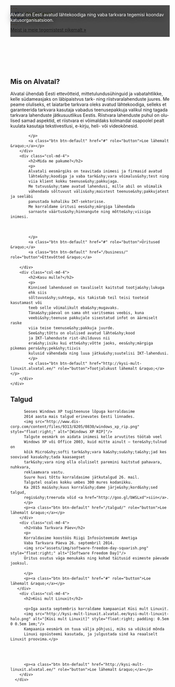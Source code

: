 ```yaml
---
title: Teretulemast
layout: default
---
```


<div class="jumbotron" id="gallery" style="background-image:url('/assets/gallery/vabavaratalgud.jpg');">
&nbsp;
</div>

<div style="background-color: rgba(0,0,0,0.7); position: relative; top:-100px; height:100px; display:block;">
    <div class="container" style=" padding-top:2mm; padding-bottom:2mm;">
        <p style="color:white; text-shadow: black 0 0 20px;">
        Alvatal on Eesti avatud lähtekoodiga ning vaba tarkvara
        tegemisi koondav katusorganisatsioon.
        </p>
        <p>
        <a class="btn btn-primary btn-lg" href="#" role="button">Meist ja meie tegemistest pikemalt &raquo;</a>
        </p>
    </div>
</div>

<div class="container" lang="et">
    <div class="row">
        <div class="col-md-4">
            <h2>Mis on Alvatal?</h2>
            <p>
            Alvatal ühendab Eesti ette&shy;võtteid, mitte&shy;tulundus&shy;ühinguid ja vaba&shy;tahtlikke,
            kelle südame&shy;asjaks on läbi&shy;paistvus tark- ning riist&shy;vara&shy;lahenduste juures.
            Me peame oluliseks, et laia&shy;tarbe tark&shy;vara oleks avatud lähte&shy;koodiga,
            selleks et garanteerida tark&shy;vara kasutaja vabadus teenuse&shy;pakkuja
            valikul ning tagada tark&shy;vara lahenduste jätku&shy;suutlikus Eestis.
            Riist&shy;vara lahenduste puhul on olulised samad aspektid,
            et riistvara ei võimaldaks kolmandal osapoolel pealt kuulata
            kasutaja teksti&shy;vestlusi, e-kirju, heli- või videokõnesid.
             
            </p>
            <a class="btn btn-default" href="#" role="button">Loe lähemalt &raquo;</a></p>
        </div>
        <div class="col-md-4">
            <h2>Mida me pakume?</h2>
            <p>
            Alvatali eesmärgiks on teavitada inimesi ja firmasid avatud
            lähte&shy;koodiga ja vaba tark&shy;vara võimalus&shy;test ning
            viia klient kokku teenuse&shy;pakkujaga.
            Me tutvus&shy;tame avatud lahendusi, mille abil on võimalik
            vähendada sõltuvust välis&shy;maistest teenuse&shy;pakkujatest ja seeläbi
            panustada kohaliku IKT-sektorisse.
            Me korraldame üritusi ees&shy;märgiga lähendada
            sarnaste väärtus&shy;hinnangute ning mõtte&shy;viisiga inimesi.
           
            
            
            </p>
            <a class="btn btn-default" href="#" role="button">Üritused &raquo;</a>
            <a class="btn btn-default" href="/business/" role="button">Ettevõtted &raquo;</a>

        </div>
        <div class="col-md-4">
            <h2>Kasu mulle?</h2>
            <p>
            Kinnised lahendused on tavaliselt kaitstud tootja&shy;lukuga 
            ehk siis
            sõltuvus&shy;suhtega, mis takistab teil teisi tooteid kasutamast või
            teeb selle võimalikult eba&shy;mugavaks.
            Täna&shy;päeval on sama oht varitsemas veebis, kuna
            veebi&shy;teenuse pakkujale sisestatud infot on äärmiselt raske
            viia teise teenuse&shy;pakkuja juurde.
            See&shy;tõttu on olulised avatud lähte&shy;kood
            ja IKT-lahenduste rist-ühilduvus nii
            era&shy;isiku kui ette&shy;võtte jaoks, ees&shy;märgiga pikemas pers&shy;pek&shy;tiivis
            kulusid vähendada ning luua jätku&shy;suutelisi IKT-lahendusi.
            </p>
            <a class="btn btn-default" href="http://kysi-mult-linuxit.alvatal.ee/" role="button">Tootjalukust lähemalt &raquo;</a></p>
        </div>
    </div>
</div>

<div class="container">
      <div class="row">
        <div class="col-md-4">
          <h2>Talgud</h2>
          <p>

          Seoses Windows XP tugiteenuse lõpuga korraldasime
          2014 aasta mais talgud erinevates Eesti linnades.
          <img src="http://www.dis-corp.com/content/files/9313/8205/0830/windows_xp_rip.png" style="float:right;" alt="[Windows XP RIP]"/>
          Talgute eesmärk on aidata inimesi kelle arvutites töötab veel
          Windows XP või Office 2003, kuid mitte ainult – tere&shy;tulnud on
          kõik Micro&shy;softi tark&shy;vara ka&shy;su&shy;ta&shy;jad kes soovivad kasu&shy;tada kaasaegset
          tark&shy;vara ning olla oluliselt paremini kaitstud pahavara, nuhkvara,
          reklaamvara vastu.
          Suure huvi tõttu korraldasime jätkutalgud 26. mail.
          Talgutel osales kokku umbes 300 mures kodanikku.
          Ka 2015 mai&shy;kuus korral&shy;dame järje&shy;kord&shy;sed talgud,
          regis&shy;treeruda võid <a href="http://goo.gl/bWSLxd">siin</a>.
          </p>
          <p><a class="btn btn-default" href="/talgud/" role="button">Loe lähemalt &raquo;</a></p>
        </div>
        <div class="col-md-4">
          <h2>Vaba Tarkvara Päev</h2>
          <p>
          Korraldasime koostöös Riigi Infosüsteemide Ametiga
          Vaba Tarkvara Päeva 26. septembril 2014.
          <img src="assets/img/software-freedom-day-squarish.png" style="float:right;" alt="[Software Freedom Day]"/>
          Üritus osutus väga menukaks ning kohad täitusid esimeste päevade jooksul.

          </p>
          <p><a class="btn btn-default" href="#" role="button">Loe lähemalt &raquo;</a></p>
       </div>
        <div class="col-md-4">
          <h2>Küsi mult Linuxit</h2>

          <p>Iga aasta septembris korraldame kampaaniat Küsi mult Linuxit. 
          <img src="http://kysi-mult-linuxit.alvatal.ee/kysi-mult-linuxit-halo.png" alt="[Küsi mult Linuxit]" style="float:right; padding: 0.5em 0 0.5em 1em;"/>
          Kampaania eesmärk on tuua välja põhjusi, miks sa võiksid mõnda
          Linuxi opsüsteemi kasutada, ja julgustada sind ka reaalselt Linuxit proovima.</p>
          

          
          
          <p><a class="btn btn-default" href="http://kysi-mult-linuxit.alvatal.ee/" role="button">Loe lähemalt &raquo;</a></p>
        </div>
      </div>


</div>

